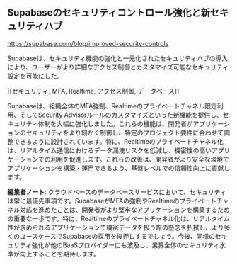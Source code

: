 ## Supabaseのセキュリティコントロール強化と新セキュリティハブ

https://supabase.com/blog/improved-security-controls

Supabaseは、セキュリティ機能の強化と一元化されたセキュリティハブの導入により、ユーザーがより詳細なアクセス制御とカスタマイズ可能なセキュリティ設定を可能にした。

[[セキュリティ, MFA, Realtime, アクセス制御, データベース]]

Supabaseは、組織全体のMFA強制、Realtimeのプライベートチャネル限定利用、そしてSecurity Advisorルールのカスタマイズといった新機能を提供し、セキュリティ体制を大幅に強化しました。これらの機能は、開発者がアプリケーションのセキュリティをより細かく制御し、特定のプロジェクト要件に合わせて調整できるように設計されています。特に、Realtimeのプライベートチャネル化は、リアルタイム通信におけるデータ漏洩リスクを低減し、機密性の高いアプリケーションでの利用を促進します。これらの改善は、開発者がより安全な環境でアプリケーションを構築・運用できるよう、基盤レベルでの信頼性向上に貢献します。

**編集者ノート**: クラウドベースのデータベースサービスにおいて、セキュリティは常に最優先事項です。SupabaseがMFAの強制やRealtimeのプライベートチャネル対応を進めたことは、開発者がより堅牢なアプリケーションを構築するための重要な一歩です。特に、Realtimeのプライベートチャネル化は、リアルタイム性が求められるアプリケーションで機密データを扱う際の懸念を払拭し、より多くのユースケースでSupabaseの採用を後押しするでしょう。今後、同様のセキュリティ強化が他のBaaSプロバイダーにも波及し、業界全体のセキュリティ水準が向上することを期待します。